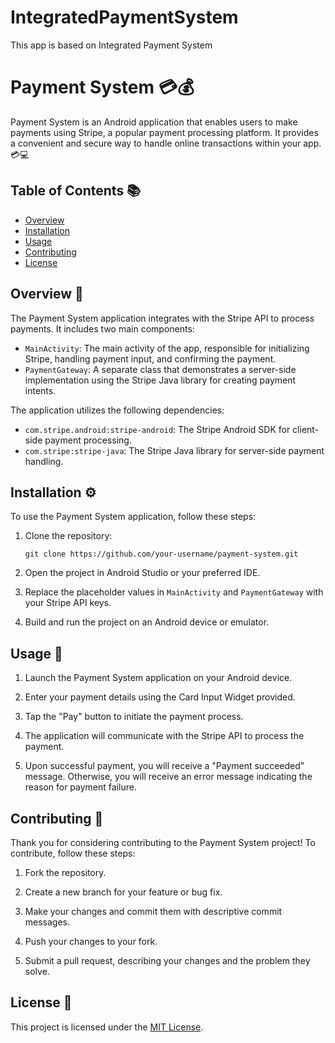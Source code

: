 

# IntegratedPaymentSystem
This app is based on Integrated Payment System

# Payment System 💳💰

Payment System is an Android application that enables users to make payments using Stripe, a popular payment processing platform. It provides a convenient and secure way to handle online transactions within your app. 💳💻

## Table of Contents 📚

- [Overview](#overview)
- [Installation](#installation)
- [Usage](#usage)
- [Contributing](#contributing)
- [License](#license)

## Overview 📝

The Payment System application integrates with the Stripe API to process payments. It includes two main components: 

- `MainActivity`: The main activity of the app, responsible for initializing Stripe, handling payment input, and confirming the payment.
- `PaymentGateway`: A separate class that demonstrates a server-side implementation using the Stripe Java library for creating payment intents.

The application utilizes the following dependencies: 

- `com.stripe.android:stripe-android`: The Stripe Android SDK for client-side payment processing.
- `com.stripe:stripe-java`: The Stripe Java library for server-side payment handling.

## Installation ⚙️

To use the Payment System application, follow these steps:

1. Clone the repository:
   ```
   git clone https://github.com/your-username/payment-system.git
   ```

2. Open the project in Android Studio or your preferred IDE.

3. Replace the placeholder values in `MainActivity` and `PaymentGateway` with your Stripe API keys.

4. Build and run the project on an Android device or emulator.

## Usage 📱

1. Launch the Payment System application on your Android device.

2. Enter your payment details using the Card Input Widget provided.

3. Tap the "Pay" button to initiate the payment process.

4. The application will communicate with the Stripe API to process the payment.

5. Upon successful payment, you will receive a "Payment succeeded" message. Otherwise, you will receive an error message indicating the reason for payment failure.

## Contributing 🤝

Thank you for considering contributing to the Payment System project! To contribute, follow these steps:

1. Fork the repository.

2. Create a new branch for your feature or bug fix.

3. Make your changes and commit them with descriptive commit messages.

4. Push your changes to your fork.

5. Submit a pull request, describing your changes and the problem they solve.

## License 📜

This project is licensed under the [MIT License](LICENSE.md).
